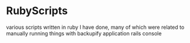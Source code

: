 # RubyScripts
various scripts written in ruby I have done, many of which were related to manually running things with backupify application rails console
